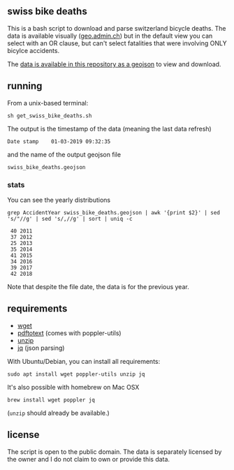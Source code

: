 ## swiss bike deaths

This is a bash script to download and parse switzerland bicycle deaths. The data is available visually ([geo.admin.ch](https://s.geo.admin.ch/86fcf4641c)) but in the default view you can select with an OR clause, but can't select fatalities that were involving ONLY bicylce accidents.

The  [data is available in this repository as a geojson](https://github.com/philshem/swiss_bike_deaths/blob/master/swiss_bike_deaths.geojson) to view and download.

## running

From a unix-based terminal:

    sh get_swiss_bike_deaths.sh

The output is the timestamp of the data (meaning the last data refresh)

    Date stamp    01-03-2019 09:32:35

and the name of the output geojson file

    swiss_bike_deaths.geojson

### stats

You can see the yearly distributions

    grep AccidentYear swiss_bike_deaths.geojson | awk '{print $2}' | sed 's/"//g' | sed 's/,//g' | sort | uniq -c

     40 2011
     37 2012
     25 2013
     35 2014
     41 2015
     34 2016
     39 2017
     42 2018

Note that despite the file date, the data is for the previous year.

## requirements

+ [wget](http://manpages.ubuntu.com/manpages/bionic/man1/wget.1.html)
+ [pdftotext](http://manpages.ubuntu.com/manpages/bionic/man1/pdftotext.1.html) (comes with poppler-utils)
+ [unzip](https://askubuntu.com/a/86852/104223)
+ [jq](https://stedolan.github.io/jq/download/) (json parsing)

With Ubuntu/Debian, you can install all requirements:

    sudo apt install wget poppler-utils unzip jq

It's also possible with homebrew on Mac OSX

    brew install wget poppler jq

(`unzip` should already be available.)

## license

The script is open to the public domain. The data is separately licensed by the owner and I do not claim to own or provide this data.
